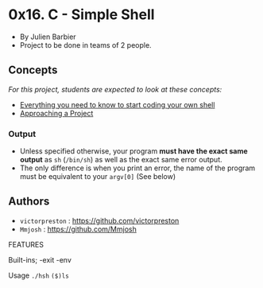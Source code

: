0x16. C - Simple Shell
======================

-   By Julien Barbier
-   Project to be done in teams of 2 people.

Concepts
--------

*For this project, students are expected to look at these concepts:*

-   [Everything you need to know to start coding your own shell](https://alx-intranet.hbtn.io/concepts/64)
-   [Approaching a Project](https://alx-intranet.hbtn.io/concepts/350)



### Output

-   Unless specified otherwise, your program **must have the exact same output** as `sh` (`/bin/sh`) as well as the exact same error output.
-   The only difference is when you print an error, the name of the program must be equivalent to your `argv[0]` (See below)

Authors
--------
-  `victorpreston` : https://github.com/victorpreston
-  `Mmjosh`        : https://github.com/Mmjosh

FEATURES

Built-ins;
 -exit
 -env

Usage
```./hsh```
```($)ls```
